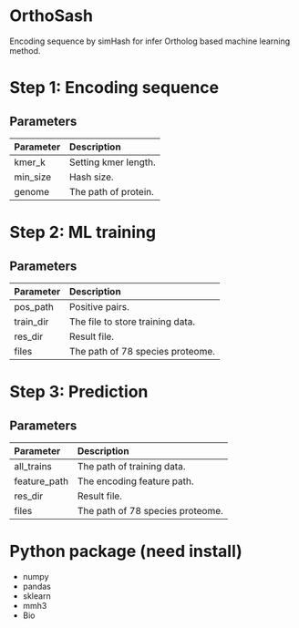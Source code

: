 # OrthoSash
Encoding sequence by simHash for infer Ortholog based machine learning method.
# Step 1: Encoding sequence

## Parameters

| Parameter |  Description                                                                                |
|:------- |:-------------------------------------------------------------------------------------------|
|  kmer_k    | Setting kmer length.                                            |
|  min_size     |  Hash size.                                                          |
|  genome     |  The path of protein.                                                             |

# Step 2: ML training
## Parameters
| Parameter |  Description                                                                                |
|:------- |:-------------------------------------------------------------------------------------------|
|  pos_path   | Positive pairs.                                            |
|  train_dir     |  The file to store training data.                                                          |
|  res_dir     |  Result file.                                                             |
|  files     |  The path of 78 species proteome.                                                         |


# Step 3: Prediction

## Parameters

| Parameter |  Description                                                                                |
|:------- |:-------------------------------------------------------------------------------------------|
|  all_trains   | The path of training data.                                            |
|  feature_path     |  The encoding feature path.                                                          |
|  res_dir     |  Result file.                                                             |
|  files     |  The path of 78 species proteome.                                                         |

# Python package (need install)
* numpy
* pandas
* sklearn
* mmh3
* Bio